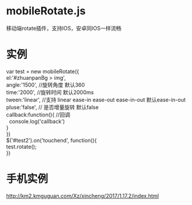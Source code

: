 # mobileRotate.js
移动端rotate插件，支持IOS，安卓同IOS一样流畅

# 实例
var test = new mobileRotate({  
  el:'#zhuanpanBg > img',  
  angle:'1500', //旋转角度 默认360  
  time:'2000', //旋转时间 默认2000ms  
  tween:'linear', //支持 linear ease-in ease-out ease-in-out 默认ease-in-out  
  pluse:'false', // 是否增量旋转 默认false  
  callback:function(){ //回调  
    console.log('callback')  
  }  
})  
$('#test2').on('touchend', function(){  
  test.rotate();  
})  

# 手机实例
http://km2.kmguguan.com/Xz/xincheng/2017/1.17.2/index.html
